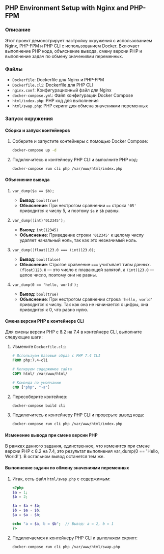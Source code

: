## PHP Environment Setup with Nginx and PHP-FPM

### Описание

Этот проект демонстрирует настройку окружения с использованием Nginx, PHP-FPM и PHP CLI с использованием Docker. Включает выполнение PHP кода, объяснение вывода, смену версии PHP и выполнение задач по обмену значениями переменных.

### Файлы

- `Dockerfile`: Dockerfile для Nginx и PHP-FPM
- `Dockerfile.cli`: Dockerfile для PHP CLI
- `nginx.conf`: Конфигурационный файл для Nginx
- `docker-compose.yml`: Файл конфигурации Docker Compose
- `html/index.php`: PHP код для выполнения
- `html/swap.php`: PHP скрипт для обмена значениями переменных

### Запуск окружения

#### Сборка и запуск контейнеров

1. Соберите и запустите контейнеры с помощью Docker Compose:
    ```bash
    docker-compose up -d
    ```

2. Подключитесь к контейнеру PHP CLI и выполните PHP код:
    ```bash
    docker-compose run cli php /var/www/html/index.php
    ```

#### Объяснение вывода

1. `var_dump($a == $b);`
    - **Вывод**: `bool(true)`
    - **Объяснение**: При нестрогом сравнении `==` строка `'05'` приводится к числу 5, и поэтому `$a` и `$b` равны.

2. `var_dump((int)'012345');`
    - **Вывод**: `int(12345)`
    - **Объяснение**: Приведение строки `'012345'` к целому числу удаляет начальный ноль, так как это незначимый ноль.

3. `var_dump((float)123.0 === (int)123.0);`
    - **Вывод**: `bool(false)`
    - **Объяснение**: Строгое сравнение `===` учитывает типы данных. `(float)123.0` — это число с плавающей запятой, а `(int)123.0` — целое число, поэтому они не равны.

4. `var_dump(0 == 'hello, world');`
    - **Вывод**: `bool(true)`
    - **Объяснение**: При нестрогом сравнении строка `'hello, world'` приводится к числу. Так как она не начинается с цифры, она приводится к 0, что равно нулю.

#### Смена версии PHP в контейнере CLI

Для смены версии PHP с 8.2 на 7.4 в контейнере CLI, выполните следующие шаги:

1. Измените `Dockerfile.cli`:
    ```Dockerfile
    # Используем базовый образ с PHP 7.4 CLI
    FROM php:7.4-cli

    # Копируем содержимое сайта
    COPY html/ /var/www/html/

    # Команда по умолчанию
    CMD ["php", "-a"]
    ```

2. Пересоберите контейнер:
    ```bash
    docker-compose build cli
    ```

3. Подключитесь к контейнеру PHP CLI и проверьте вывод кода:
    ```bash
    docker-compose run cli php /var/www/html/index.php
    ```

#### Изменение вывода при смене версии PHP

В рамках данного задания, единственное, что изменится при смене версии PHP с 8.2 на 7.4, это результат выполнения var_dump(0 == 'Hello, World!'). В остальном вывод останется тем же.

#### Выполнение задачи по обмену значениями переменных

1. Итак, есть файл `html/swap.php` с содержимым:
    ```php
    <?php
    $a = 1;
    $b = 2;

    $a = $a + $b;
    $b = $a - $b;
    $a = $a - $b;

    echo "a = $a, b = $b";  // Вывод: a = 2, b = 1
    ?>
    ```

2. Подключаемся к контейнеру PHP CLI и выполняем скрипт:
    ```bash
    docker-compose run cli php /var/www/html/swap.php
    ```